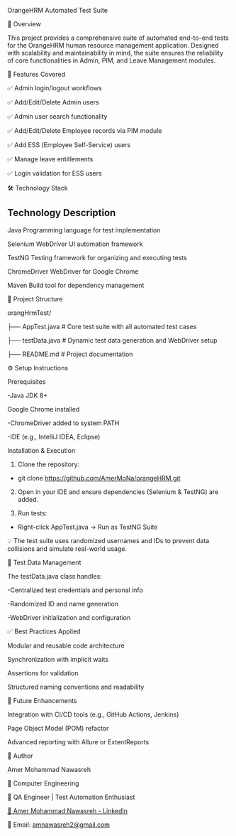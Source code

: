 OrangeHRM Automated Test Suite

🧪 Overview

This project provides a comprehensive suite of automated end-to-end tests for the OrangeHRM human resource management application. Designed with scalability and maintainability in mind, the suite ensures the reliability of core functionalities in Admin, PIM, and Leave Management modules.

🚀 Features Covered

✅ Admin login/logout workflows

✅ Add/Edit/Delete Admin users

✅ Admin user search functionality

✅ Add/Edit/Delete Employee records via PIM module

✅ Add ESS (Employee Self-Service) users

✅ Manage leave entitlements

✅ Login validation for ESS users




🛠️ Technology Stack

Technology                     Description
------------------------------------------------------------------------------
Java                           Programming language for test implementation

Selenium WebDriver              UI automation framework

TestNG                         Testing framework for organizing and executing tests

ChromeDriver                   WebDriver for Google Chrome

Maven                         Build tool for dependency management


📁 Project Structure

orangHrmTest/

├── AppTest.java       # Core test suite with all automated test cases

├── testData.java      # Dynamic test data generation and WebDriver setup

├── README.md          # Project documentation



⚙️ Setup Instructions

Prerequisites

-Java JDK 8+

Google Chrome installed

-ChromeDriver added to system PATH

-IDE (e.g., IntelliJ IDEA, Eclipse)



Installation & Execution

1. Clone the repository:

- git clone https://github.com/AmerMoNa/orangeHRM.git

2. Open in your IDE and ensure dependencies (Selenium & TestNG) are added.

3. Run tests:

- Right-click AppTest.java → Run as TestNG Suite

💡 The test suite uses randomized usernames and IDs to prevent data collisions and simulate real-world usage.



🧩 Test Data Management

The testData.java class handles:

-Centralized test credentials and personal info

-Randomized ID and name generation

-WebDriver initialization and configuration



✅ Best Practices Applied

Modular and reusable code architecture

Synchronization with implicit waits

Assertions for validation

Structured naming conventions and readability



📌 Future Enhancements

Integration with CI/CD tools (e.g., GitHub Actions, Jenkins)

Page Object Model (POM) refactor

Advanced reporting with Allure or ExtentReports



👤 Author

Amer Mohammad Nawasreh

📍 Computer Engineering

💼 QA Engineer | Test Automation Enthusiast

[🔗 Amer Mohammad Nawasreh - LinkedIn](https://www.linkedin.com/in/amer-nawasreh-4b0785354/)  

📧 Email: amnawasreh2@gmail.com